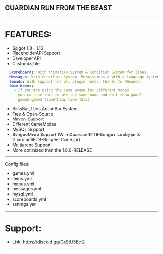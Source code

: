 ## GUARDIAN RUN FROM THE BEAST

---

# FEATURES:

* Spigot 1.8 - 1.16
* PlaceholderAPI Support
* Developer API
* Customizable
```YAML
  Scoreboards: With Animation System & Condition System for lines.
  Messages: With Condition System, Permissions & with a language System.
  Sounds: With support for all plugin names, thanks to XSounds.
  Game Names: 
    - If you are using the same arena for different modes
      you can use this to use the same name and dont show game1,
      game2,game3 (something like this).
```
* BossBar,Titles,ActionBar System
* Free & Open-Source
* Maven-Support
* Different GameModes
* MySQL Support
* BungeeMode Support (With GuardianRFTB-Bungee-Lobby.jar & GuardianRFTB-Bungee-Game.jar)
* Multiarena Support
* More optimized than the 1.0.6-RELEASE

---
Config files:
- games.yml
- items.yml
- menus.yml
- messages.yml
- mysql.yml
- scoreboards.yml
- settings.yml

---

# Support:

* Link: https://discord.gg/GnStU5Ecr2

---
